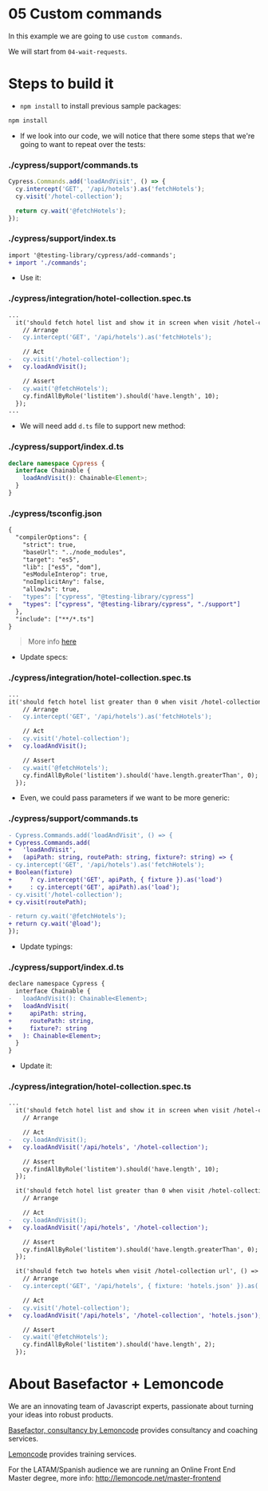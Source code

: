 # 05 Custom commands

In this example we are going to use `custom commands`.

We will start from `04-wait-requests`.

# Steps to build it

- `npm install` to install previous sample packages:

```bash
npm install
```

- If we look into our code, we will notice that there some steps that we're going to want to repeat over the tests:

### ./cypress/support/commands.ts

```javascript
Cypress.Commands.add('loadAndVisit', () => {
  cy.intercept('GET', '/api/hotels').as('fetchHotels');
  cy.visit('/hotel-collection');

  return cy.wait('@fetchHotels');
});
```

### ./cypress/support/index.ts

```diff
import '@testing-library/cypress/add-commands';
+ import './commands';
```

- Use it:

### ./cypress/integration/hotel-collection.spec.ts

```diff
...
  it('should fetch hotel list and show it in screen when visit /hotel-collection url', () => {
    // Arrange
-   cy.intercept('GET', '/api/hotels').as('fetchHotels');

    // Act
-   cy.visit('/hotel-collection');
+   cy.loadAndVisit();

    // Assert
-   cy.wait('@fetchHotels');
    cy.findAllByRole('listitem').should('have.length', 10);
  });
...
```

- We will need add `d.ts` file to support new method:

### ./cypress/support/index.d.ts

```typescript
declare namespace Cypress {
  interface Chainable {
    loadAndVisit(): Chainable<Element>;
  }
}
```

### ./cypress/tsconfig.json

```diff
{
  "compilerOptions": {
    "strict": true,
    "baseUrl": "../node_modules",
    "target": "es5",
    "lib": ["es5", "dom"],
    "esModuleInterop": true,
    "noImplicitAny": false,
    "allowJs": true,
-   "types": ["cypress", "@testing-library/cypress"]
+   "types": ["cypress", "@testing-library/cypress", "./support"]
  },
  "include": ["**/*.ts"]
}


```

> More info [here](https://docs.cypress.io/guides/tooling/typescript-support.html#Types-for-custom-assertions)

- Update specs:

### ./cypress/integration/hotel-collection.spec.ts

```diff
...
it('should fetch hotel list greater than 0 when visit /hotel-collection url', () => {
    // Arrange
-   cy.intercept('GET', '/api/hotels').as('fetchHotels');

    // Act
-   cy.visit('/hotel-collection');
+   cy.loadAndVisit();

    // Assert
-   cy.wait('@fetchHotels');
    cy.findAllByRole('listitem').should('have.length.greaterThan', 0);
  });
```

- Even, we could pass parameters if we want to be more generic:

### ./cypress/support/commands.ts

```diff
- Cypress.Commands.add('loadAndVisit', () => {
+ Cypress.Commands.add(
+   'loadAndVisit',
+   (apiPath: string, routePath: string, fixture?: string) => {
- cy.intercept('GET', '/api/hotels').as('fetchHotels');
+ Boolean(fixture)
+     ? cy.intercept('GET', apiPath, { fixture }).as('load')
+     : cy.intercept('GET', apiPath).as('load');
- cy.visit('/hotel-collection');
+ cy.visit(routePath);

- return cy.wait('@fetchHotels');
+ return cy.wait('@load');
});

```

- Update typings:

### ./cypress/support/index.d.ts

```diff
declare namespace Cypress {
  interface Chainable {
-   loadAndVisit(): Chainable<Element>;
+   loadAndVisit(
+     apiPath: string,
+     routePath: string,
+     fixture?: string
+   ): Chainable<Element>;
  }
}

```

- Update it:

### ./cypress/integration/hotel-collection.spec.ts

```diff
...
  it('should fetch hotel list and show it in screen when visit /hotel-collection url', () => {
    // Arrange

    // Act
-   cy.loadAndVisit();
+   cy.loadAndVisit('/api/hotels', '/hotel-collection');

    // Assert
    cy.findAllByRole('listitem').should('have.length', 10);
  });

  it('should fetch hotel list greater than 0 when visit /hotel-collection url', () => {
    // Arrange

    // Act
-   cy.loadAndVisit();
+   cy.loadAndVisit('/api/hotels', '/hotel-collection');

    // Assert
    cy.findAllByRole('listitem').should('have.length.greaterThan', 0);
  });

  it('should fetch two hotels when visit /hotel-collection url', () => {
    // Arrange
-   cy.intercept('GET', '/api/hotels', { fixture: 'hotels.json' }).as('fetchHotels');

    // Act
-   cy.visit('/hotel-collection');
+   cy.loadAndVisit('/api/hotels', '/hotel-collection', 'hotels.json');

    // Assert
-   cy.wait('@fetchHotels');
    cy.findAllByRole('listitem').should('have.length', 2);
  });
```

# About Basefactor + Lemoncode

We are an innovating team of Javascript experts, passionate about turning your ideas into robust products.

[Basefactor, consultancy by Lemoncode](http://www.basefactor.com) provides consultancy and coaching services.

[Lemoncode](http://lemoncode.net/services/en/#en-home) provides training services.

For the LATAM/Spanish audience we are running an Online Front End Master degree, more info: http://lemoncode.net/master-frontend
